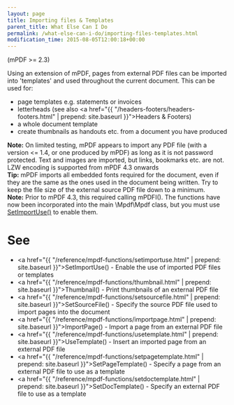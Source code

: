 ```yaml
---
layout: page
title: Importing files & Templates
parent_title: What Else Can I Do
permalink: /what-else-can-i-do/importing-files-templates.html
modification_time: 2015-08-05T12:00:18+00:00
---
```


(mPDF >= 2.3)

Using an extension of mPDF, pages from external PDF files can be imported into 'templates' and used throughout the
current document. This can be used for:

- page templates e.g. statements or invoices
- letterheads (see also <a href="{{ "/headers-footers/headers-footers.html" | prepend: site.baseurl }}">Headers &amp; Footers</a>)
- a whole document template
- create thumbnails as handouts etc. from a document you have produced

<div class="alert alert-info" role="alert">
	<strong>Note:</strong> On limited testing, mPDF appears to import any PDF file (with a version <= 1.4, or one
	produced by mPDF) as long as it is not password protected. Text and images are imported, but links, bookmarks etc.
	are not. LZW encoding is supported from mPDF 4.3 onwards
</div>

<div class="alert alert-success" role="alert">
	<strong>Tip:</strong> mPDF imports all embedded fonts required for the document, even if they are the same as the
	ones used in the document being written. Try to keep the file size of the external source PDF file down to a minimum.
</div>

<div class="alert alert-info" role="alert">
	<strong>Note:</strong> Prior to mPDF 4.3, this required calling mPDFI(). The functions have now been incorporated
	into the main \Mpdf\Mpdf class, but you must use
	<a href="{{ "/reference/mpdf-functions/setimportuse.html" | prepend: site.baseurl }}">SetImportUse()</a> to
	enable them.
</div>

# See

- <a href="{{ "/reference/mpdf-functions/setimportuse.html" | prepend: site.baseurl }}">SetImportUse()</a> - Enable the use of imported PDF files or templates
- <a href="{{ "/reference/mpdf-functions/thumbnail.html" | prepend: site.baseurl }}">Thumbnail()</a> - Print thumbnails of an external PDF file
- <a href="{{ "/reference/mpdf-functions/setsourcefile.html" | prepend: site.baseurl }}">SetSourceFile()</a> - Specify the source PDF file used to import pages into the document
- <a href="{{ "/reference/mpdf-functions/importpage.html" | prepend: site.baseurl }}">ImportPage()</a> - Import a page from an external PDF file
- <a href="{{ "/reference/mpdf-functions/usetemplate.html" | prepend: site.baseurl }}">UseTemplate()</a> - Insert an imported page from an external PDF file
- <a href="{{ "/reference/mpdf-functions/setpagetemplate.html" | prepend: site.baseurl }}">SetPageTemplate()</a> - Specify a page from an external PDF file to use as a template
- <a href="{{ "/reference/mpdf-functions/setdoctemplate.html" | prepend: site.baseurl }}">SetDocTemplate()</a> - Specify an external PDF file to use as a template
